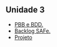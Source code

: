## Unidade 3

- [PBB e BDD.](/PBB%26BDD/)
- [Backlog SAFe.](/BacklogSAFe/)
- [Projeto](/BacklogSAFe/)
